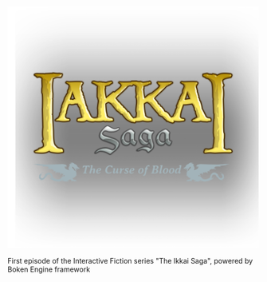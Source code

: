 ![Ikkai Saga - The Curse of Blood](/src/assets/common/title-logo.png)

First episode of the Interactive Fiction series "The Ikkai Saga", powered by Boken Engine framework
